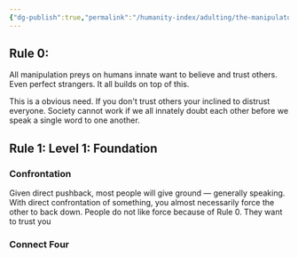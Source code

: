 ```yaml
---
{"dg-publish":true,"permalink":"/humanity-index/adulting/the-manipulator-rulebook/"}
---
```


## Rule 0:
All manipulation preys on humans innate want to believe and trust others. Even perfect strangers. It all builds on top of this.

This is a obvious need. If you don't trust others your inclined to distrust everyone. Society cannot work if we all innately doubt each other before we speak a single word to one another. 

## Rule 1: Level 1: Foundation
### Confrontation
Given direct pushback, most people will give ground — generally speaking. With direct confrontation of something, you almost necessarily force the other to back down. People do not like force because of Rule 0. They want to trust you

### Connect Four
